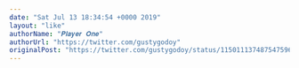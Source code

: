 ```yaml
---
date: "Sat Jul 13 18:34:54 +0000 2019"
layout: "like"
authorName: "𝑷𝒍𝒂𝒚𝒆𝒓 𝑶𝒏𝒆"
authorUrl: "https://twitter.com/gustygodoy"
originalPost: "https://twitter.com/gustygodoy/status/1150111374875475968"
---
```

